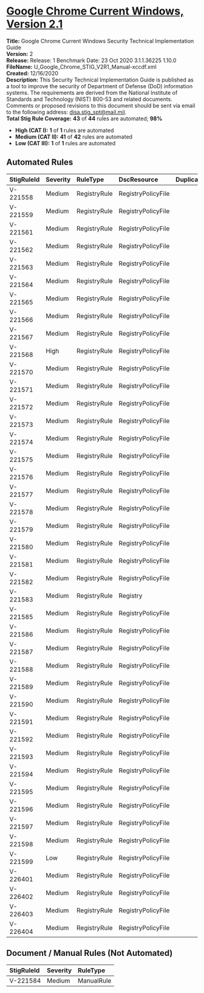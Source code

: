 # [Google Chrome Current Windows, Version 2.1](https://github.com/Microsoft/PowerStig/wiki/Google-Chrome-2.1)

**Title:** Google Chrome Current Windows Security Technical Implementation Guide  
**Version:** 2  
**Release:** Release: 1 Benchmark Date: 23 Oct 2020 3.1.1.36225 1.10.0  
**FileName:** U_Google_Chrome_STIG_V2R1_Manual-xccdf.xml  
**Created:** 12/16/2020  
**Description:** This Security Technical Implementation Guide is published as a tool to improve the security of Department of Defense (DoD) information systems. The requirements are derived from the National Institute of Standards and Technology (NIST) 800-53 and related documents. Comments or proposed revisions to this document should be sent via email to the following address: disa.stig_spt@mail.mil.  
**Total Stig Rule Coverage:** **43** of **44** rules are automated; **98%**

* **High (CAT I):** **1** of **1** rules are automated
* **Medium (CAT II):** **41** of **42** rules are automated
* **Low (CAT III):** **1** of **1** rules are automated

## Automated Rules

| StigRuleId | Severity | RuleType | DscResource | DuplicateOf |
| :---- | :---- | :---- | :---- | :---- |
| V-221558 | Medium | RegistryRule | RegistryPolicyFile |  |
| V-221559 | Medium | RegistryRule | RegistryPolicyFile |  |
| V-221561 | Medium | RegistryRule | RegistryPolicyFile |  |
| V-221562 | Medium | RegistryRule | RegistryPolicyFile |  |
| V-221563 | Medium | RegistryRule | RegistryPolicyFile |  |
| V-221564 | Medium | RegistryRule | RegistryPolicyFile |  |
| V-221565 | Medium | RegistryRule | RegistryPolicyFile |  |
| V-221566 | Medium | RegistryRule | RegistryPolicyFile |  |
| V-221567 | Medium | RegistryRule | RegistryPolicyFile |  |
| V-221568 | High | RegistryRule | RegistryPolicyFile |  |
| V-221570 | Medium | RegistryRule | RegistryPolicyFile |  |
| V-221571 | Medium | RegistryRule | RegistryPolicyFile |  |
| V-221572 | Medium | RegistryRule | RegistryPolicyFile |  |
| V-221573 | Medium | RegistryRule | RegistryPolicyFile |  |
| V-221574 | Medium | RegistryRule | RegistryPolicyFile |  |
| V-221575 | Medium | RegistryRule | RegistryPolicyFile |  |
| V-221576 | Medium | RegistryRule | RegistryPolicyFile |  |
| V-221577 | Medium | RegistryRule | RegistryPolicyFile |  |
| V-221578 | Medium | RegistryRule | RegistryPolicyFile |  |
| V-221579 | Medium | RegistryRule | RegistryPolicyFile |  |
| V-221580 | Medium | RegistryRule | RegistryPolicyFile |  |
| V-221581 | Medium | RegistryRule | RegistryPolicyFile |  |
| V-221582 | Medium | RegistryRule | RegistryPolicyFile |  |
| V-221583 | Medium | RegistryRule | Registry |  |
| V-221585 | Medium | RegistryRule | RegistryPolicyFile |  |
| V-221586 | Medium | RegistryRule | RegistryPolicyFile |  |
| V-221587 | Medium | RegistryRule | RegistryPolicyFile |  |
| V-221588 | Medium | RegistryRule | RegistryPolicyFile |  |
| V-221589 | Medium | RegistryRule | RegistryPolicyFile |  |
| V-221590 | Medium | RegistryRule | RegistryPolicyFile |  |
| V-221591 | Medium | RegistryRule | RegistryPolicyFile |  |
| V-221592 | Medium | RegistryRule | RegistryPolicyFile |  |
| V-221593 | Medium | RegistryRule | RegistryPolicyFile |  |
| V-221594 | Medium | RegistryRule | RegistryPolicyFile |  |
| V-221595 | Medium | RegistryRule | RegistryPolicyFile |  |
| V-221596 | Medium | RegistryRule | RegistryPolicyFile |  |
| V-221597 | Medium | RegistryRule | RegistryPolicyFile |  |
| V-221598 | Medium | RegistryRule | RegistryPolicyFile |  |
| V-221599 | Low | RegistryRule | RegistryPolicyFile |  |
| V-226401 | Medium | RegistryRule | RegistryPolicyFile |  |
| V-226402 | Medium | RegistryRule | RegistryPolicyFile |  |
| V-226403 | Medium | RegistryRule | RegistryPolicyFile |  |
| V-226404 | Medium | RegistryRule | RegistryPolicyFile |  |

## Document / Manual Rules (Not Automated)

| StigRuleId | Severity | RuleType |
| :---- | :---- | :---- |
| V-221584 | Medium | ManualRule |
